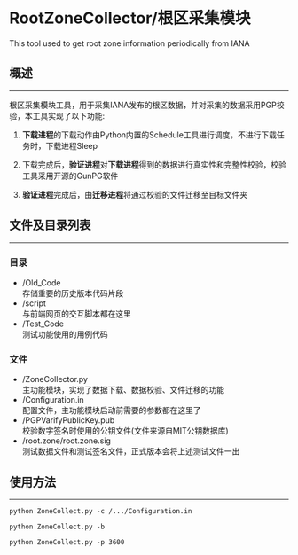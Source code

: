 # RootZoneCollector/根区采集模块

This tool used to get root zone information periodically from IANA   

## 概述
-----
根区采集模块工具，用于采集IANA发布的根区数据，并对采集的数据采用PGP校验，本工具实现了以下功能:   

1. **下载进程**的下载动作由Python内置的Schedule工具进行调度，不进行下载任务时，下载进程Sleep  

2. 下载完成后，**验证进程**对**下载进程**得到的数据进行真实性和完整性校验，校验工具采用开源的GunPG软件  

3. **验证进程**完成后，由**迁移进程**将通过校验的文件迁移至目标文件夹   
	   
## 文件及目录列表
-----
### 目录
   
   
   
   
+ /Old_Code   
	存储重要的历史版本代码片段
+ /script   
	与前端网页的交互脚本都在这里
+ /Test_Code   
	测试功能使用的用例代码
   
### 文件
   
+ /ZoneCollector.py   
	主功能模块，实现了数据下载、数据校验、文件迁移的功能
+ /Configuration.in   
	配置文件，主功能模块启动前需要的参数都在这里了
+ /PGPVarifyPublicKey.pub   
	校验数字签名时使用的公钥文件(文件来源自MIT公钥数据库)
+ /root.zone/root.zone.sig   
	测试数据文件和测试签名文件，正式版本会将上述测试文件一出
   
## 使用方法
---
	python ZoneCollect.py -c /.../Configuration.in

	python ZoneCollect.py -b
	
	python ZoneCollect.py -p 3600

